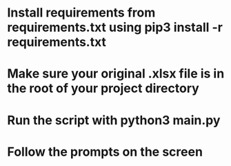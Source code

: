 # Install requirements from requirements.txt using pip3 install -r requirements.txt
# Make sure your original .xlsx file is in the root of your project directory
# Run the script with python3 main.py
# Follow the prompts on the screen